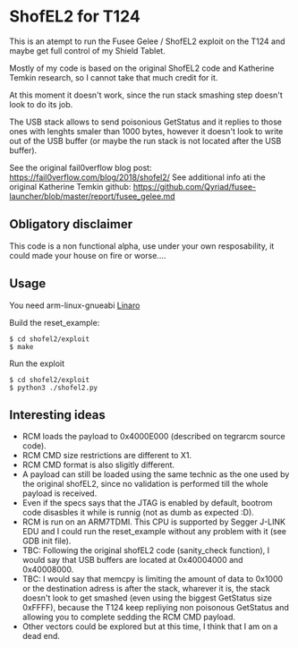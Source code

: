 # ShofEL2 for T124

This is an atempt to run the Fusee Gelee / ShofEL2 exploit on the T124 and maybe get full control of my Shield Tablet.

Mostly of my code is based on the original ShofEL2 code and Katherine Temkin research, so I cannot take that much credit for it.

At this moment it doesn't work, since the run stack smashing step doesn't look to do its job.

The USB stack allows to send poisonious GetStatus and it replies to those ones with lenghts smaler than 1000 bytes,
however it doesn't look to write out of the USB buffer (or maybe the run stack is not located after the USB buffer).

See the original fail0verflow blog post: https://fail0verflow.com/blog/2018/shofel2/
See additional info ati the original Katherine Temkin github: https://github.com/Qyriad/fusee-launcher/blob/master/report/fusee_gelee.md

## Obligatory disclaimer

This code is a non functional alpha, use under your own resposability, it could made your house on fire or worse....

## Usage

You need arm-linux-gnueabi
[Linaro](https://releases.linaro.org/components/toolchain/binaries/latest-7/)

Build the reset_example:

    $ cd shofel2/exploit
    $ make

Run the exploit

    $ cd shofel2/exploit
    $ python3 ./shofel2.py

## Interesting ideas

* RCM loads the payload to 0x4000E000 (described on tegrarcm source code).
* RCM CMD size restrictions are different to X1.	
* RCM CMD format is also sligitly different.
* A payload can still be loaded using the same technic as the one used by the original shofEL2, since no validation is performed till the whole payload is received.
* Even if the specs says that the JTAG is enabled by default, bootrom code disasbles it while is runnig (not as dumb as expected :D).
* RCM is run on an ARM7TDMI. This CPU is supported by Segger J-LINK EDU and I could run the reset_example without any problem with it (see GDB init file).
* TBC: Following the original shofEL2 code (sanity_check function), I would say that USB buffers are located at 0x40004000 and 0x40008000.
* TBC: I would say that memcpy is limiting the amount of data to 0x1000 or the destination adress is after the stack, wharever it is, the stack doesn't look
to get smashed (even using the biggest GetStatus size 0xFFFF), because the T124 keep repliying non poisonous GetStatus and allowing you to complete sedding the RCM CMD payload.
* Other vectors could be explored but at this time, I think that I am on a dead end.

